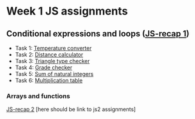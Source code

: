 # Week 1 JS assignments

## Conditional expressions and loops ([JS-recap 1](https://users.metropolia.fi/~iraku/Ohjelmistotuotanto/web-assignments/week1/assignments/js/js-recap1/))

- Task 1: [Temperature converter](https://users.metropolia.fi/~iraku/Ohjelmistotuotanto/web-assignments/week1/assignments/js/js-recap1/task1/task1.html)
- Task 2: [Distance calculator](https://users.metropolia.fi/~iraku/Ohjelmistotuotanto/web-assignments/week1/assignments/js/js-recap1/task2/task2.html)
- Task 3: [Triangle type checker](https://users.metropolia.fi/~iraku/Ohjelmistotuotanto/web-assignments/week1/assignments/js/js-recap1/task3/task3.html)
- Task 4: [Grade checker](https://users.metropolia.fi/~iraku/Ohjelmistotuotanto/web-assignments/week1/assignments/js/js-recap1/task4/task4.html)
- Task 5: [Sum of natural integers](https://users.metropolia.fi/~iraku/Ohjelmistotuotanto/web-assignments/week1/assignments/js/js-recap1/task5/task5.html)
- Task 6: [Multiplication table](https://users.metropolia.fi/~iraku/Ohjelmistotuotanto/web-assignments/week1/assignments/js/js-recap1/task6/task6.html)

### Arrays and functions
[JS-recap 2]() [here should be link to js2 assignments]
